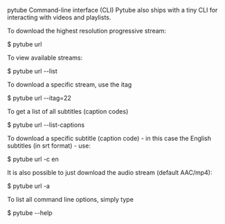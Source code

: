 pytube Command-line interface (CLI)
Pytube also ships with a tiny CLI for interacting with videos and playlists.

To download the highest resolution progressive stream:

$ pytube url

To view available streams:

$ pytube url --list

To download a specific stream, use the itag

$ pytube url --itag=22

To get a list of all subtitles (caption codes)

$ pytube url --list-captions

To download a specific subtitle (caption code) - in this case the English subtitles (in srt format) - use:

$ pytube url -c en

It is also possible to just download the audio stream (default AAC/mp4):

$ pytube url -a

To list all command line options, simply type

$ pytube --help
